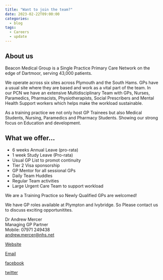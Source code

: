 ```yaml
---
title: "Want to join the team?"
date: 2023-02-22T09:00:00
categories:
  - blog
tags:
  - Careers
  - update
---  
```

## About us  
Beacon Medical Group is a Single Practice Primary Care Network on the edge of Dartmoor, serving 43,000 patients.

We operate across six sites across Plymouth and the South Hams. GPs have a usual site where they are based and work as a vital part of the team. In our PCN we have an extensive Multidisciplinary Team with GPs, Nurses, Paramedics, Pharmacists, Physiotherapists, Social Prescribers and Mental Health Support workers which helps make the workload sustainable.

As a training practice we not only host GP Trainees but also Medical Students, Nursing, Paramedics and Pharmacy Students. Showing our strong focus on Education and development.

## What we offer...  
* 6 weeks Annual Leave (pro-rata)
* 1 week Study Leave (Pro-rata)
* Usual GP List to promot continuity
* Tier 2 Visa sponsorship
* GP Mentor for all sessional GPs
* Daily Team Huddles
* Regular Team activities
* Large Urgent Care Team to support workload

We are a Training Practice so Newly Qualified GPs are welcomed!

We have GP roles available at Plympton and Ivybridge. So Please contact us to discuss exciting opportunitites.  

Dr Andrew Mercer  
Managing GP Partner  
Mobile: 07971 249438  
[andrew.mercer@nhs.net]  

[Website]  

[Email]  

[facebook]  

[twitter]  


[andrew.mercer@nhs.net]: mailto:andrew.mercer@nhs.net  
[Website]: https://www.beaconmedicalgroup.nhs.uk/  
[Email]: mailto:beaconmedicalgroup@nhs.net  
[facebook]: https://www.facebook.com/beaconmedicalgroup/  
[twitter]: https://twitter.com/beaconmedgroup  
